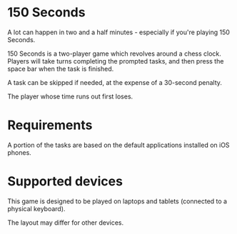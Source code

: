 # 150 Seconds

A lot can happen in two and a half minutes - especially if you're playing 150 Seconds.

150 Seconds is a two-player game which revolves around a chess clock. Players will take turns completing the prompted tasks, and then press the space bar when the task is finished.

A task can be skipped if needed, at the expense of a 30-second penalty.

The player whose time runs out first loses.


# Requirements

A portion of the tasks are based on the default applications installed on iOS phones.

# Supported devices

This game is designed to be played on laptops and tablets (connected to a physical keyboard).

The layout may differ for other devices.
